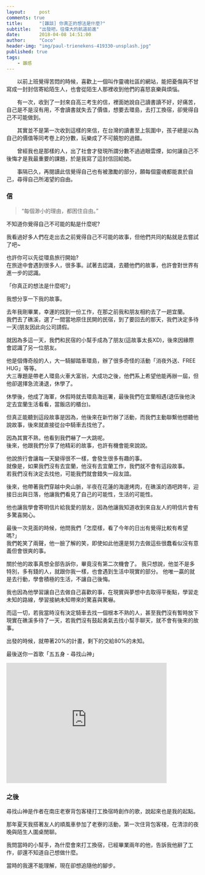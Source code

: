 ```yaml
---
layout:     post
comments: true
title:      "[雜談] 你真正的想法是什麼?"
subtitle:   "出發吧，往偉大的航道前進"
date:       2018-04-08 14:51:00
author:     "Coco"
header-img: "img/paul-trienekens-419330-unsplash.jpg"
published: true
tags:
    - 雜感
---
```


　　以前上班覺得苦悶的時候，喜歡上一個叫作靈魂社區的網站，能把憂傷與不甘寫成一封封信寄給陌生人，也會從陌生人那裡收到他們的喜怒哀樂與煩惱。

　　有一次，收到了一封來自高三考生的信，裡面她說自己讀書讀不好，好痛苦，自己是不是沒有用，不會讀書就失去了價值，想要去環島，去打工換宿，卻覺得自己不可能做到。

　　其實並不是第一次收到這樣的來信，在台灣的讀書至上氛圍中，孩子總是以為自己的價值等同考卷上的分數，玩樂成了不可饒恕的過錯。

　　曾經我也是那樣的人，出了社會才發現所謂分數不過過眼雲煙，如何讓自己不後悔才是我最重要的課題，於是我寫了這封信回給她。

　　事隔已久，再閱讀此信覺得自己也有被激勵的部分，願每個靈魂都能衷於自己，尋得自己所渴望的自由。
### 信

> “每個渺小的理由，都困住自由。”

不知道你覺得自己不可能的點是什麼呢?

我看過好多人們在走出去之前覺得自己不可能的故事，但他們共同的點就是去嘗試了吧~

也許你可以先從環島旅行開始?  
在旅途中會遇到很多人，很多事。試著去認識，去聽他們的故事，也許會對世界有進一步的認識。

「你真正的想法是什麼呢?」

我想分享一下我的故事。

去年我剛畢業，幸運的找到一份工作，在那之前我和朋友相約去了一趟宜蘭。  
我們去了礁溪，選了一間當地原住民開的民宿，到了要回去的那天，我們決定多待一天(朋友因此向公司請假。  

就因為多這一天，我們和民宿的小幫手成為了朋友(這故事太長XD)，後來因緣際會認識了另一位朋友。

他是個傳奇般的人，大一騎腳踏車環島，辦了很多奇怪的活動「消夜外送、FREE HUG」等等。  
大三專題是帶老人環島火車大富翁，大成功之後，他們系上希望他能再辦一屆，但他卻選擇急流湧退，休學了。  

休學後，他成了海軍，休假時就去環島海巡署，最後我們在宜蘭相遇(退伍後他決定去宜蘭生活看看，當飯店的櫃台)。

但真正能聽到這段故事是因為，他後來在新竹辦了活動，而我們主動聯繫他想聽他說故事，後來就直接從台中騎車去找他了。

因為其實不熟，他看到我們嚇了一大跳呢。  
後來，他跟我們分享了他精彩的故事，也許有機會能來說說。

他說旅行會讓每一天變得很不一樣，會發生很多有趣的事。  
就像是，如果我們沒有去宜蘭，他沒有去宜蘭工作，我們就不會有這段故事。  
若我們沒有決定去找他，可能我們就會錯失一段友誼。  

後來，他帶著我們穿越中央山脈，半夜在花蓮的海邊烤肉，在礁溪的酒吧跨年，迎接日出與日落，他讓我們看見了自己的可能性，生活的可能性。

他也讓我學會寄明信片給我愛的朋友，因為他讓我知道收到來自友人的明信片會有多驚喜開心。

最後一次見面的時候，他問我們「怎麼樣，看了今年的日出有覺得比較有希望嗎?」  
我們乾笑了兩聲，他一臉了解的笑，即使如此他還是努力去做這些很蠢看似沒有意義但會很爽的事。

關於他的故事真想全部告訴你，畢竟沒有第二次機會了。
我只想說，他並不是多特別，多有錢的人，就跟你我一樣，也會遇到生活中現實的部分。
他唯一贏的就是去行動，學會積極的生活，不讓自己後悔。

我也因為他學習讓自己去做自己喜歡的事，在現實與夢想中去取得平衡點，學習走未知的路線，學習接納未知帶來的驚喜與驚嚇。

而這一切，若我當時沒有決定騎車去找一個根本不熟的人，甚至我們沒有暫時放下現實在礁溪多待了一天，若我們沒有鼓起勇氣去找小幫手聊天，就不會有後來的故事。

出發的時候，就帶著20%的計畫，剩下的交給80%的未知。
  
最後送你一首歌「五五身 - 尋找山神」
<iframe width="420" height="315" src="https://www.youtube.com/embed/QYkhZlY4bos" frameborder="0" allowfullscreen></iframe>

### 之後

尋找山神是作者在南庄老寮背包客棧打工換宿時創作的歌，說起來也是我的起點。

那年夏天我搭著友人的順風車參加了老寮的活動，第一次住背包客棧，在清涼的夜晚與陌生人圍桌閒聊。  

我問當時的小幫手，為什麼會來打工換宿，已經畢業兩年的他，告訴我他辭了工作，卻還不知道自己想做什麼。

當時的我還不能理解，現在卻想追隨他的腳步。



